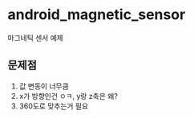 # android_magnetic_sensor
마그네틱 센서 예제

## 문제점
1. 값 변동이 너무큼  
2. x가 방향인건 ㅇㅋ, y랑 z축은 왜?
3. 360도로 맞추는거 필요
